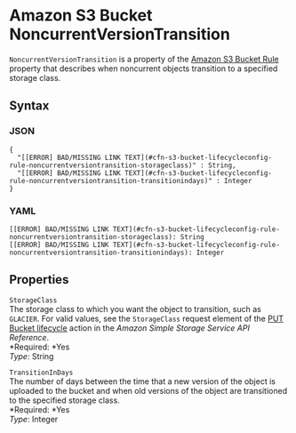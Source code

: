# Amazon S3 Bucket NoncurrentVersionTransition<a name="aws-properties-s3-bucket-lifecycleconfig-rule-noncurrentversiontransition"></a>

`NoncurrentVersionTransition` is a property of the [Amazon S3 Bucket Rule](aws-properties-s3-bucket-lifecycleconfig-rule.md) property that describes when noncurrent objects transition to a specified storage class\.

## Syntax<a name="w3ab2c21c14e1508b5"></a>

### JSON<a name="aws-properties-s3-bucket-lifecycleconfig-rule-noncurrentversiontransition-syntax.json"></a>

```
{
  "[[ERROR] BAD/MISSING LINK TEXT](#cfn-s3-bucket-lifecycleconfig-rule-noncurrentversiontransition-storageclass)" : String,
  "[[ERROR] BAD/MISSING LINK TEXT](#cfn-s3-bucket-lifecycleconfig-rule-noncurrentversiontransition-transitionindays)" : Integer
}
```

### YAML<a name="aws-properties-s3-bucket-lifecycleconfig-rule-noncurrentversiontransition-syntax.yaml"></a>

```
[[ERROR] BAD/MISSING LINK TEXT](#cfn-s3-bucket-lifecycleconfig-rule-noncurrentversiontransition-storageclass): String
[[ERROR] BAD/MISSING LINK TEXT](#cfn-s3-bucket-lifecycleconfig-rule-noncurrentversiontransition-transitionindays): Integer
```

## Properties<a name="w3ab2c21c14e1508b7"></a>

`StorageClass`  
The storage class to which you want the object to transition, such as `GLACIER`\. For valid values, see the `StorageClass` request element of the [PUT Bucket lifecycle](http://docs.aws.amazon.com/AmazonS3/latest/API/RESTBucketPUTlifecycle.html) action in the *Amazon Simple Storage Service API Reference*\.  
*Required: *Yes  
*Type*: String

`TransitionInDays`  
The number of days between the time that a new version of the object is uploaded to the bucket and when old versions of the object are transitioned to the specified storage class\.  
*Required: *Yes  
*Type*: Integer